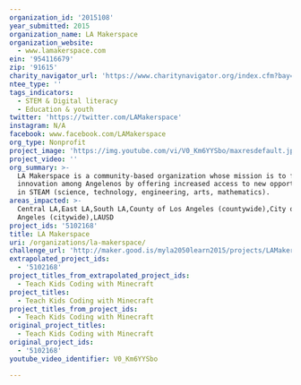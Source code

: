 ```yaml
---
organization_id: '2015108'
year_submitted: 2015
organization_name: LA Makerspace
organization_website:
  - www.lamakerspace.com
ein: '954116679'
zip: '91615'
charity_navigator_url: 'https://www.charitynavigator.org/index.cfm?bay=search.profile&ein=954116679'
ntee_type: ''
tags_indicators:
  - STEM & Digital literacy
  - Education & youth
twitter: 'https://twitter.com/LAMakerspace'
instagram: N/A
facebook: www.facebook.com/LAMakerspace
org_type: Nonprofit
project_image: 'https://img.youtube.com/vi/V0_Km6YYSbo/maxresdefault.jpg'
project_video: ''
org_summary: >-
  LA Makerspace is a community-based organization whose mission is to foster
  innovation among Angelenos by offering increased access to new opportunities
  in STEAM (science, technology, engineering, arts, mathematics).
areas_impacted: >-
  Central LA,East LA,South LA,County of Los Angeles (countywide),City of Los
  Angeles (citywide),LAUSD
project_ids: '5102168'
title: LA Makerspace
uri: /organizations/la-makerspace/
challenge_url: 'http://maker.good.is/myla2050learn2015/projects/LAMakerspace.html'
extrapolated_project_ids:
  - '5102168'
project_titles_from_extrapolated_project_ids:
  - Teach Kids Coding with Minecraft
project_titles:
  - Teach Kids Coding with Minecraft
project_titles_from_project_ids:
  - Teach Kids Coding with Minecraft
original_project_titles:
  - Teach Kids Coding with Minecraft
original_project_ids:
  - '5102168'
youtube_video_identifier: V0_Km6YYSbo

---
```

